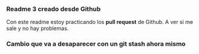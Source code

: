 ### Readme 3 creado desde Github

Con este readme estoy practicando los **pull request** de Github.
A ver si me sale y no hay problemas.

### Cambio que va a desaparecer con un git stash ahora mismo